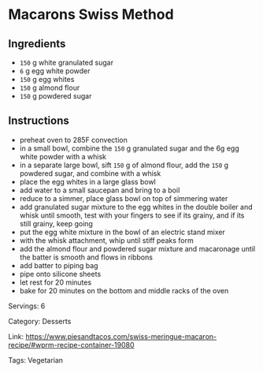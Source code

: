 # Macarons Swiss Method

## Ingredients

- `150` g white granulated sugar
- `6` g egg white powder
- `150` g egg whites
- `150` g almond flour
- `150` g powdered sugar

## Instructions

- preheat oven to 285F convection
- in a small bowl, combine the `150` g granulated sugar and the 6g egg white powder with a whisk
- in a separate large bowl, sift `150` g of almond flour, add the `150` g powdered sugar, and combine with a whisk
- place the egg whites in a large glass bowl
- add water to a small saucepan and bring to a boil
- reduce to a simmer, place glass bowl on top of simmering water
- add granulated sugar mixture to the egg whites in the double boiler and whisk until smooth, test with your fingers to see if its grainy, and if its still grainy, keep going
- put the egg white mixture in the bowl of an electric stand mixer
- with the whisk attachment, whip until stiff peaks form
- add the almond flour and powdered sugar mixture and macaronage until the batter is smooth and flows in ribbons
- add batter to piping bag
- pipe onto silicone sheets
- let rest for 20 minutes
- bake for 20 minutes on the bottom and middle racks of the oven

Servings: 6

Category: Desserts

Link: https://www.piesandtacos.com/swiss-meringue-macaron-recipe/#wprm-recipe-container-19080

Tags: Vegetarian

